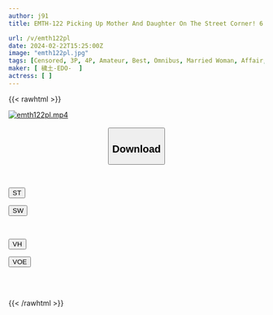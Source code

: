 ```yaml
---
author: j91
title: EMTH-122 Picking Up Mother And Daughter On The Street Corner! 6 Ultimate Humiliation For Mother And Daughter With Forbidden Parent-child Simultaneous Pick-up! ! 16 People

url: /v/emth122pl
date: 2024-02-22T15:25:00Z
image: "emth122pl.jpg"
tags: [Censored, 3P, 4P, Amateur, Best, Omnibus, Married Woman, Affair, Nampa, 4HR+, Mature Woman, Mother	]
maker: [ 穢土-EDO-  ]
actress: [ ]
---
```



{{< rawhtml >}}

<div class="video" data-videoid="KJkO1pBQYwC0Gr0">
    <a href="javascript:;">
        <img src="/v/emth122pl/emth122pl.jpg" width="WIDTH" height="HEIGHT" alt="emth122pl.mp4" loading="lazy">
    </a>
</div>

<script type="text/javascript" src="https://j91.asia/asset/on-demand-st.js"></script>

<br>
  <link rel="stylesheet" href="https://j91.asia/asset/bs5.css">
  
  <center>
  <button class="btn btn-primary" type="button" data-bs-toggle="collapse" data-bs-target=".multi-collapse" aria-expanded="false" aria-controls="multiCollapseExample1 multiCollapseExample2"><h2>Download</h2></button></center>
</p>
<div class="row">
  <div class="col">
    <div class="collapse multi-collapse" id="multiCollapseExample1">
      <div class="card card-body">
	      	      <br>
<div class="buttons">  
<p><a href="https://streamtape.to/v/KJkO1pBQYwC0Gr0" target="_blank"><button class="btn-hover color-3"><i class="fa fa-download"></i> ST</button></a></p>
<p><a href="https://cdnwish.com/mjwhb26rt0qk" target="_blank"><button class="btn-hover color-2"><i class="fa fa-download"></i> SW</button></a></p></div>
    </div>
  </div>
</div>
  <div class="col">
    <div class="collapse multi-collapse" id="multiCollapseExample2">
      <div class="card card-body">
	      <br>
<div class="buttons">
<p><a href="https://vidhidepro.com/f/16wpu4odps8d"><button class="btn-hover color-9"><i class="fa fa-download"></i> VH</button></a></p>
<p><a href="https://voe.sx/pe22q1vxzzln"><button class="btn-hover color-8"><i class="fa fa-download"></i> VOE</button></a></p></div>
<br><br>
      </div>
    </div>
  </div>
</div>

{{< /rawhtml >}}